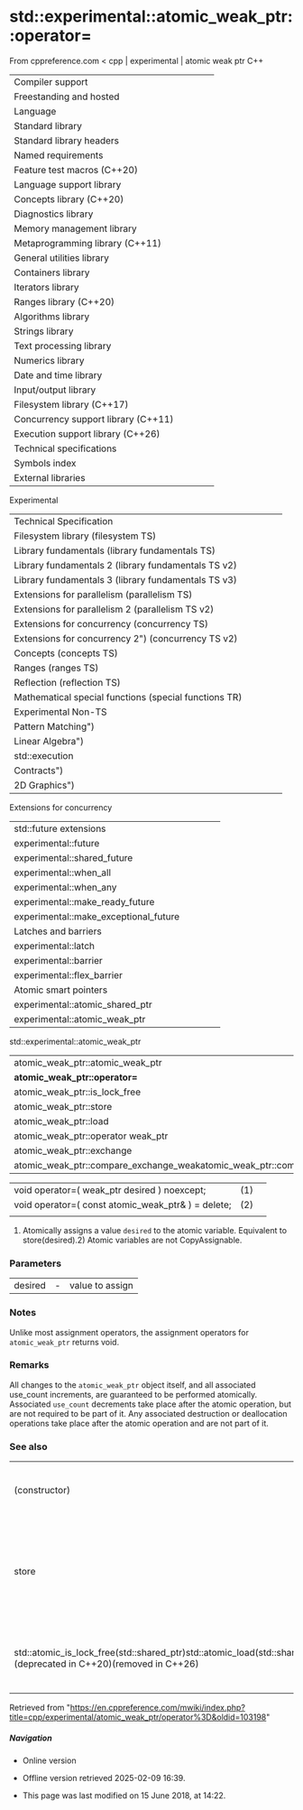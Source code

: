 # std::experimental::atomic_weak_ptr<T>::operator=

From cppreference.com
< cpp‎ | experimental‎ | atomic weak ptr
C++

|  |  |  |  |  |
| --- | --- | --- | --- | --- |
| Compiler support | | | | |
| Freestanding and hosted | | | | |
| Language | | | | |
| Standard library | | | | |
| Standard library headers | | | | |
| Named requirements | | | | |
| Feature test macros (C++20) | | | | |
| Language support library | | | | |
| Concepts library (C++20) | | | | |
| Diagnostics library | | | | |
| Memory management library | | | | |
| Metaprogramming library (C++11) | | | | |
| General utilities library | | | | |
| Containers library | | | | |
| Iterators library | | | | |
| Ranges library (C++20) | | | | |
| Algorithms library | | | | |
| Strings library | | | | |
| Text processing library | | | | |
| Numerics library | | | | |
| Date and time library | | | | |
| Input/output library | | | | |
| Filesystem library (C++17) | | | | |
| Concurrency support library (C++11) | | | | |
| Execution support library (C++26) | | | | |
| Technical specifications | | | | |
| Symbols index | | | | |
| External libraries | | | | |

Experimental

|  |  |  |  |  |
| --- | --- | --- | --- | --- |
| Technical Specification | | | | |
| Filesystem library (filesystem TS) | | | | |
| Library fundamentals (library fundamentals TS) | | | | |
| Library fundamentals 2 (library fundamentals TS v2) | | | | |
| Library fundamentals 3 (library fundamentals TS v3) | | | | |
| Extensions for parallelism (parallelism TS) | | | | |
| Extensions for parallelism 2 (parallelism TS v2) | | | | |
| Extensions for concurrency (concurrency TS) | | | | |
| Extensions for concurrency 2") (concurrency TS v2) | | | | |
| Concepts (concepts TS) | | | | |
| Ranges (ranges TS) | | | | |
| Reflection (reflection TS) | | | | |
| Mathematical special functions (special functions TR) | | | | |
| Experimental Non-TS | | | | |
| Pattern Matching") | | | | |
| Linear Algebra") | | | | |
| std::execution | | | | |
| Contracts") | | | | |
| 2D Graphics") | | | | |

Extensions for concurrency

|  |  |  |  |  |
| --- | --- | --- | --- | --- |
| std::future extensions | | | | |
| experimental::future | | | | |
| experimental::shared_future | | | | |
| experimental::when_all | | | | |
| experimental::when_any | | | | |
| experimental::make_ready_future | | | | |
| experimental::make_exceptional_future | | | | |
| Latches and barriers | | | | |
| experimental::latch | | | | |
| experimental::barrier | | | | |
| experimental::flex_barrier | | | | |
| Atomic smart pointers | | | | |
| experimental::atomic_shared_ptr | | | | |
| experimental::atomic_weak_ptr | | | | |

std::experimental::atomic_weak_ptr

|  |  |  |  |  |
| --- | --- | --- | --- | --- |
| atomic_weak_ptr::atomic_weak_ptr | | | | |
| ****atomic_weak_ptr::operator=**** | | | | |
| atomic_weak_ptr::is_lock_free | | | | |
| atomic_weak_ptr::store | | | | |
| atomic_weak_ptr::load | | | | |
| atomic_weak_ptr::operator weak_ptr<T> | | | | |
| atomic_weak_ptr::exchange | | | | |
| atomic_weak_ptr::compare_exchange_weakatomic_weak_ptr::compare_exchange_strong | | | | |

|  |  |  |
| --- | --- | --- |
| void operator=( weak_ptr<T> desired ) noexcept; | (1) |  |
| void operator=( const atomic_weak_ptr& ) = delete; | (2) |  |
|  |  |  |

1) Atomically assigns a value `desired` to the atomic variable. Equivalent to store(desired).2) Atomic variables are not CopyAssignable.

### Parameters

|  |  |  |
| --- | --- | --- |
| desired | - | value to assign |

### Notes

Unlike most assignment operators, the assignment operators for `atomic_weak_ptr` returns void.

### Remarks

All changes to the `atomic_weak_ptr` object itself, and all associated use_count increments, are guaranteed to be performed atomically. Associated `use_count` decrements take place after the atomic operation, but are not required to be part of it. Any associated destruction or deallocation operations take place after the atomic operation and are not part of it.

### See also

|  |  |
| --- | --- |
| (constructor) | constructs an `atomic_weak_ptr` object   (public member function) |
| store | atomically replaces the value of the atomic object with a non-atomic argument   (public member function) |
| std::atomic_is_lock_free(std::shared_ptr)std::atomic_load(std::shared_ptr)std::atomic_load_explicit(std::shared_ptr)std::atomic_store(std::shared_ptr)std::atomic_store_explicit(std::shared_ptr)std::atomic_exchange(std::shared_ptr)std::atomic_exchange_explicit(std::shared_ptr)std::atomic_compare_exchange_weak(std::shared_ptr)std::atomic_compare_exchange_strong(std::shared_ptr)std::atomic_compare_exchange_weak_explicit(std::shared_ptr)std::atomic_compare_exchange_strong_explicit(std::shared_ptr)(deprecated in C++20)(removed in C++26) | specializes atomic operations for `std::shared_ptr`   (function template) |

Retrieved from "<https://en.cppreference.com/mwiki/index.php?title=cpp/experimental/atomic_weak_ptr/operator%3D&oldid=103198>"

##### Navigation

- Online version
- Offline version retrieved 2025-02-09 16:39.

- This page was last modified on 15 June 2018, at 14:22.